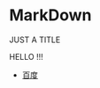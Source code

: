 <html>
  <head>
  </head>
  <body>
    <!--注释-->
    <h1>MarkDown</h1>
    <p> JUST A TITLE</p>
    <p>HELLO !!!</p>
    <ul>
      <li> <a href=www.baidu.com>百度</a> </li>
    </ul>
  </body>
</html>
